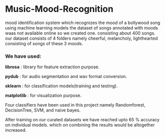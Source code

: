 # Music-Mood-Recognition
mood identification system which recognizes the mood of a bollywood song using machine learning models
the dataset of songs annotated with moods waas not available online so we created one. consisting about 400 songs.
our dataset consists of 4 folders namely cheerful, melancholy, lighthearted consisting of songs of these 3 moods.

### We have used:  
**librosa** : library for feature extraction purpose.

**pydub** : for audio segmentation and wav format conversion.

**sklearn** : for classification models(training and testing).

**matplotlib** : for visualization purpose.

Four classifiers have been used in this project namely Randomforest, DecisionTree, SVM, and naive bayes.

After training on our curated datasets we have reached upto 65 % accuracy on individual models. which on combining the results would be altogether increased. 
